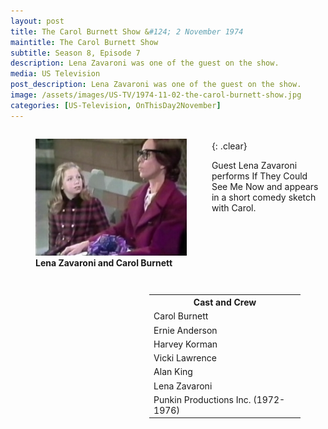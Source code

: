 ```yaml
---
layout: post
title: The Carol Burnett Show &#124; 2 November 1974
maintitle: The Carol Burnett Show
subtitle: Season 8, Episode 7
description: Lena Zavaroni was one of the guest on the show.
media: US Television
post_description: Lena Zavaroni was one of the guest on the show.
image: /assets/images/US-TV/1974-11-02-the-carol-burnett-show.jpg
categories: [US-Television, OnThisDay2November]
---
```


<figure class="fig1">
<img src="/assets/images/US-TV/1974-11-02-the-carol-burnett-show.jpg" class="full-width">
<figcaption>
<strong>Lena Zavaroni and Carol Burnett</strong>
</figcaption>
</figure>

<figure class="fig2">
<table>
<tr><th>Cast and Crew</th></tr>
<tr><td>Carol Burnett</td></tr>
<tr><td>Ernie Anderson</td></tr>
<tr><td>Harvey Korman</td></tr>
<tr><td>Vicki Lawrence</td></tr>
<tr><td>Alan King</td></tr>
<tr><td>Lena Zavaroni</td></tr>
<tr><td>Punkin Productions Inc. (1972-1976)</td></tr>
</table>
</figure>

<br />{: .clear}

Guest Lena Zavaroni performs If They Could See Me Now and appears in a short comedy sketch with Carol.

<style>
.fig1 {float:left; width:48%;}
figcaption {float:left; width:100%;}

.fig2 {float:right; width:48%;}
figcaption {float:left; width:100%;}

@media only screen and (max-width: 700px) {
.fig1, .fig2 {float:left; width:100%;}
figcaption {float:left; width:90%; margin-bottom: 10px;}
}
</style>

